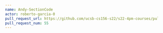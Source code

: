```yaml
---
name: Andy-SectionCode
actor: roberto-garcia-0
pull_request_url: https://github.com/ucsb-cs156-s22/s22-4pm-courses/pull/55
pull_request_num: 55
---
```

